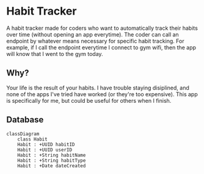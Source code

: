 # Habit Tracker

A habit tracker made for coders who want to automatically track their habits over time (without opening an app everytime). The coder can call an endpoint by whatever means necessary for specific habit tracking. For example, if I call the endpoint everytime I connect to gym wifi, then the app will know that I went to the gym today.

## Why?

Your life is the result of your habits. I have trouble staying disiplined, and none of the apps I've tried have worked (or they're too expensive). This app is specifically for me, but could be useful for others when I finish.

## Database

```mermaid
classDiagram
    class Habit
    Habit : +UUID habitID
    Habit : +UUID userID
    Habit : +String habitName
    Habit : +String habitType
    Habit : +Date dateCreated

```
